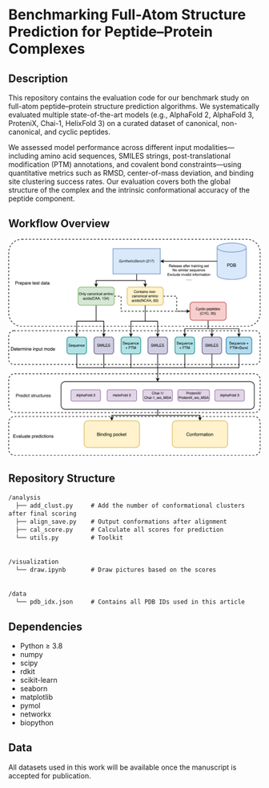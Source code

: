 # Benchmarking Full-Atom Structure Prediction for Peptide–Protein Complexes

## Description

This repository contains the evaluation code for our benchmark study on full-atom peptide–protein structure prediction algorithms. We systematically evaluated multiple state-of-the-art models (e.g., AlphaFold 2, AlphaFold 3, ProteniX, Chai-1, HelixFold 3) on a curated dataset of canonical, non-canonical, and cyclic peptides.

We assessed model performance across different input modalities—including amino acid sequences, SMILES strings, post-translational modification (PTM) annotations, and covalent bond constraints—using quantitative metrics such as RMSD, center-of-mass deviation, and binding site clustering success rates. Our evaluation covers both the global structure of the complex and the intrinsic conformational accuracy of the peptide component.

## Workflow Overview

![Workflow Diagram](./workflow.png)

## Repository Structure

```
/analysis
  ├── add_clust.py     # Add the number of conformational clusters after final scoring
  ├── align_save.py    # Output conformations after alignment 
  ├── cal_score.py     # Calculate all scores for prediction
  └── utils.py         # Toolkit


/visualization
  └── draw.ipynb       # Draw pictures based on the scores


/data
  └── pdb_idx.json     # Contains all PDB IDs used in this article

```

## Dependencies

- Python ≥ 3.8
- numpy
- scipy
- rdkit
- scikit-learn
- seaborn
- matplotlib
- pymol
- networkx
- biopython

## Data
All datasets used in this work will be available once the manuscript is accepted for publication.



